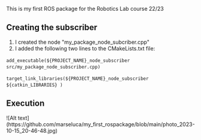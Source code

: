 This is my first ROS package for the Robotics Lab course 22/23

<h2>Creating the subscriber</h2>
<ol>
  <li>I created the node "my_package_node_subcriber.cpp"</li>
  <li>I added the following two lines to the CMakeLists.txt file:</li>
</ol>

<code>add_executable(${PROJECT_NAME}_node_subscriber src/my_package_node_subscriber.cpp)</code>

<code>target_link_libraries(${PROJECT_NAME}_node_subscriber
    ${catkin_LIBRARIES}
  )</code>

<h2>Execution</h2>
![Alt text](https://github.com/marseluca/my_first_rospackage/blob/main/photo_2023-10-15_20-46-48.jpg)
